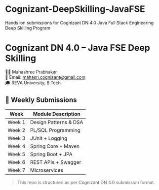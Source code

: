 # Cognizant-DeepSkilling-JavaFSE
Hands-on submissions for Cognizant DN 4.0 Java Full Stack Engineering Deep Skilling Program
# Cognizant DN 4.0 – Java FSE Deep Skilling

👩‍💻 Mahashree Prabhakar  
📧 Email: mahasri.cognizant@gmail.com  
🎓 REVA University, B.Tech

## 📁 Weekly Submissions

| Week | Module Description |
|------|---------------------|
| Week 1 | Design Patterns & DSA |
| Week 2 | PL/SQL Programming |
| Week 3 | JUnit + Logging |
| Week 4 | Spring Core + Maven |
| Week 5 | Spring Boot + JPA |
| Week 6 | REST APIs + Swagger |
| Week 7 | Microservices |

> This repo is structured as per Cognizant DN 4.0 submission format.
